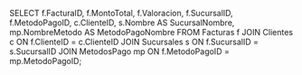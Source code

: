 SELECT 
    f.FacturaID,
    f.MontoTotal,
    f.Valoracion,
    f.SucursalID,
    f.MetodoPagoID,
    c.ClienteID,
    s.Nombre AS SucursalNombre,
    mp.NombreMetodo AS MetodoPagoNombre
FROM 
    Facturas f
JOIN 
    Clientes c ON f.ClienteID = c.ClienteID
JOIN 
    Sucursales s ON f.SucursalID = s.SucursalID
JOIN 
    MetodosPago mp ON f.MetodoPagoID = mp.MetodoPagoID;

